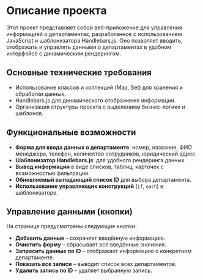 # Описание проекта

Этот проект представляет собой веб-приложение для управления информацией о департаментах, разработанное с использованием JavaScript и шаблонизатора Handlebars.js. Оно позволяет вводить, отображать и управлять данными о департаментах в удобном интерфейсе с динамическим рендерингом.

## Основные технические требования

- Использование классов и коллекций (Map, Set) для хранения и обработки данных.
- Handlebars.js для динамического отображения информации.
- Организация структуры проекта с выделением бизнес-логики и шаблонов.


## Функциональные возможности

- **Форма для ввода данных о департаменте**: номер, название, ФИО менеджера, телефон, количество сотрудников, юридический адрес.
- **Шаблонизатор Handlebars.js**: для удобного рендеринга данных.
- **Вывод информации** в виде списков, таблиц, карточек с возможностью фильтрации.
- **Обновляемый выпадающий список ID** для выбора департамента.
- **Использование управляющих конструкций** (`if`, `each`) в шаблонизаторе.

## Управление данными (кнопки)

На странице предусмотрены следующие кнопки:

- **Добавить данные** – сохраняет введённую информацию.
- **Очистить форму** – сбрасывает все введённые значения.
- **Запросить данные по ID** – отображает информацию о конкретном департаменте.
- **Показать все записи** – выводит список всех департаментов.
- **Удалить запись по ID** – удаляет выбранную запись.

